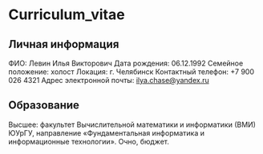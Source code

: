 # Curriculum_vitae
## Личная информация
ФИО: Левин Илья Викторович
Дата рождения: 06.12.1992
Семейное положение: холост
Локация: г. Челябинск
Контактный телефон: +7 900 026 4321
Адрес электронной почты: ilya.chase@yandex.ru

## Образование
Высшее: факультет Вычислительной математики и информатики (ВМИ) ЮУрГУ, направление «Фундаментальная информатика и информационные технологии». Очно, бюджет.
